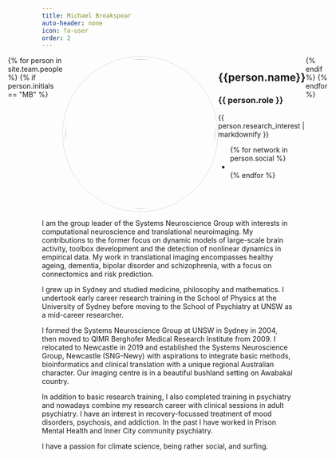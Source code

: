 ```yaml
---
title: Michael Breakspear
auto-header: none
icon: fa-user
order: 2
---
```

<head>
<style>
img.portrait {
  border-radius: 50%;
  width: 300px;
  border: 1px solid #ddd;
  padding: 5px;
}
.row {
  display: flex;
  justify-content: center;
}
</style>
</head>

<section>
  <div class="row">
  {% for person in site.team.people %}
	{% if person.initials == "MB" %}
	  <div class="col">
		<img class="portrait" src="{{ person.image }}" alt="">
	  </div> 
	  <div class="col">
	      <h2> {{person.name}} </h2>
              <h3> {{ person.role }} </h3>
		 {{ person.research_interest | markdownify }}
		 <ul class="icons">
		{% for network in person.social %}
		  <li><a href="{{- network.url -}}" class="{{ network.icon }} fa-2x"></a></li>
		{% endfor %}
		</ul>
	  </div> 
	{% endif %}
  {% endfor %}
  </div>
</section>

I am the group leader of the Systems Neuroscience Group with interests in computational neuroscience and translational neuroimaging. My contributions to the former focus on dynamic models of large-scale brain activity, toolbox development and the detection of nonlinear dynamics in empirical data. My work in translational imaging encompasses healthy ageing, dementia, bipolar disorder and schizophrenia, with a focus on connectomics and risk prediction.

I grew up in Sydney and studied medicine, philosophy and mathematics. I undertook early career research training in the School of Physics at the University of Sydney before moving to the School of Psychiatry at UNSW as a mid-career researcher.

I formed the Systems Neuroscience Group at UNSW in Sydney in 2004, then moved to QIMR Berghofer Medical Research Institute from 2009. I relocated to Newcastle in 2019 and established the Systems Neuroscience Group, Newcastle (SNG-Newy) with aspirations to integrate basic methods, bioinformatics and clinical translation with a unique regional Australian character. Our imaging centre is in a beautiful bushland setting on Awabakal country.

In addition to basic research training, I also completed training in psychiatry and nowadays combine my research career with clinical sessions in adult psychiatry. I have an interest in recovery-focussed treatment of mood disorders, psychosis, and addiction. In the past I have worked in Prison Mental Health and Inner City community psychiatry.

I have a passion for climate science, being rather social, and surfing.

